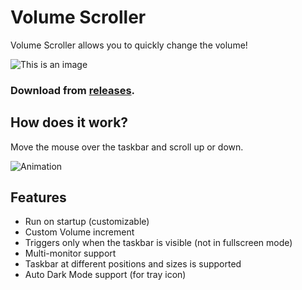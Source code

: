 
# Volume Scroller
Volume Scroller allows you to quickly change the volume! 

![This is an image](https://github.com/patrickiel/VolumeScroller/blob/main/icons/VolumeScroller_Logo_128.png) 

### Download from [releases](https://github.com/patrickiel/VolumeScroller/releases).

## How does it work?
Move the mouse over the taskbar and scroll up or down.

![Animation](https://user-images.githubusercontent.com/86125971/123855566-58fba600-d920-11eb-899f-bd7fa2fd387a.png)

## Features
- Run on startup (customizable)
- Custom Volume increment
- Triggers only when the taskbar is visible (not in fullscreen mode)
- Multi-monitor support
- Taskbar at different positions and sizes is supported
- Auto Dark Mode support (for tray icon)
